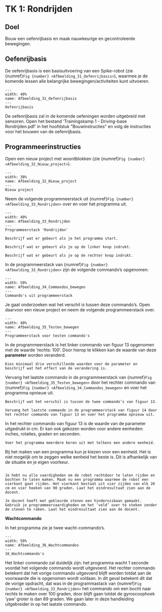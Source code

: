 # TK 1: Rondrijden

## Doel
Bouw een oefenrijbasis en maak nauwkeurige en gecontroleerde bewegingen.
 
## Oefenrijbasis
De oefenrijbasis is een basisuitvoering van een Spike-robot (zie {numref}`Fig {number} <Afbeelding_31_Oefenrijbasis>`), waarmee je de komende lessen alle belangrijke bewegingen/activiteiten kunt uitvoeren.

```{figure} Figures/Afbeelding_31_Oefenrijbasis.png
---
width: 40%
name: Afbeelding_31_Oefenrijbasis
---
Oefenrijbasis
``` 

De oefenrijbasis zal in de komende oefeningen worden uitgebreid met sensoren. Open het bestand ‘Trainingskamp 1 - Driving-base Rondrijden.pdf’ in het hoofdstuk "Bouwinstructies" en volg de instructies voor het bouwen van de oefenrijbasis.

## Programmeerinstructies
Open een nieuw project met woordblokken (zie {numref}`Fig {number} <Afbeelding_32_Nieuw_project>`).

```{figure} Figures/Afbeelding_32_Nieuw_project.png
---
width: 30%
name: Afbeelding_32_Nieuw_project
---
Nieuw project
``` 

Neem de volgende programmeerstack uit {numref}`Fig {number} <Afbeelding_33_Rondrijden>` over en voer het programma uit.

```{figure} Figures/Afbeelding_33_Rondrijden.png
---
width: 40%
name: Afbeelding_33_Rondrijden
---
Programmeerstack 'Rondrijden'
``` 

```{exercise}
Beschrijf wat er gebeurt als je het programma start.                                   
```
```{exercise}
Beschrijf wat er gebeurt als je op de linker knop indrukt.
```
```{exercise}
Beschrijf wat er gebeurt als je op de rechter knop indrukt.
```

In de programmeerstack van {numref}`Fig {number} <Afbeelding_33_Rondrijden>` zijn de volgende commando’s opgenomen:

```{figure} Figures/Afbeelding_34_Commandos_bewegen.png
---
width: 50%
name: Afbeelding_34_Commandos_bewegen
---
Commando's uit programmeerstack
``` 

Je gaat onderzoeken wat het verschil is tussen deze commando’s. Open daarvoor een nieuw project en neem de volgende programmeerstack over.

```{figure} Figures/Afbeelding_35_Testen_bewegen.png
---
width: 40%
name: Afbeelding_35_Testen_bewegen
---
Programmeerstack voor testen commando's
``` 

In de programmeerstack is het linker commando van figuur 13 opgenomen met de waarde ‘rechts: 100’. Door hierop te klikken kan de waarde van deze **parameter** worden veranderd.

```{exercise} Opdracht 6
Kies minimaal drie verschillende waarden voor de parameter en beschrijf wat het effect van de verandering is.                                   
```

Vervang het laatste commando in de programmeerstack van {numref}`Fig {number} <Afbeelding_35_Testen_bewegen>` door het rechter commando van {numref}`Fig {number} <Afbeelding_34_Commandos_bewegen>` en voer het programma opnieuw uit.


```{exercise} Opdracht 7
Beschrijf wat het verschil is tussen de twee commando’s van figuur 13.
```

```{exercise} Opdracht 8
Vervang het laatste commando in de programmeerstack van figuur 14 door het rechter commando van figuur 13 en voer het programma opnieuw uit.
```

In het rechter commando van figuur 13 is de waarde van de parameter uitgedrukt in cm. Er kan ook gekozen worden voor andere eenheden: inches, rotaties, graden en seconden. 

```{exercise} Opdracht 9
Voer het programma meerdere keren uit met telkens een andere eenheid.
```

Bij het maken van een programma kun je kiezen voor een eenheid. Het is niet mogelijk om te zeggen welke eenheid het beste is. Dit is afhankelijk van de situatie en je eigen voorkeur.


```{exercise} Opdracht 9 Een vierkant rijden

Je hebt nu alle vaardigheden om de robot rechtdoor te laten rijden en bochten te laten maken. Maak nu een programma waarmee de robot een vierkant gaat rijden. Het vierkant bestaat uit vier zijden van elk 20 cm en vier hoeken van 90 graden. Laat het eindresultaat zien aan de docent.                                   
```
```{exercise} Opdracht 11 Hindernisbaan
Je docent heeft met gekleurde stenen een hindernisbaan gemaakt. Gebruik je programmeervaardigheden om het ‘veld’ over te steken zonder de stenen te raken. Laat het eindresultaat zien aan de docent.
```

**Wachtcommando**

In het programma zie je twee wacht-commando’s.

```{figure} Figures/Afbeelding_36_Wachtcommandos.png
---
width: 50%
name: Afbeelding_36_Wachtcommandos
---
16_Wachtcommando's
``` 

Het linker commando zal duidelijk zijn: het programma wacht 1 seconde voordat het volgende commando wordt uitgevoerd. Het rechter commando betekent dat het vorige commando uitgevoerd blijft worden totdat aan de voorwaarde die is opgenomen wordt voldaan. In dit geval betekent dit dat de vorige opdracht, dat was in de programmastack van {numref}`Fig {number} <Afbeelding_33_Rondrijden>` het commando om een bocht naar rechts te maken over 100 graden, door blijft gaan totdat de gyroscoophoek ‘yaw’ groter is dan 89 graden. We gaan later in deze handleiding uitgebreider in op het laatste commando.
